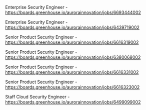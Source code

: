 Enterprise Security Engineer - https://boards.greenhouse.io/aurorainnovation/jobs/6693444002

Enterprise Security Engineer - https://boards.greenhouse.io/aurorainnovation/jobs/6439719002

Senior Product Security Engineer - https://boards.greenhouse.io/aurorainnovation/jobs/6616319002

Senior Product Security Engineer - https://boards.greenhouse.io/aurorainnovation/jobs/6380068002

Senior Product Security Engineer - https://boards.greenhouse.io/aurorainnovation/jobs/6616331002

Senior Product Security Engineer - https://boards.greenhouse.io/aurorainnovation/jobs/6616323002

Staff Cloud Security Engineer - https://boards.greenhouse.io/aurorainnovation/jobs/6499099002

